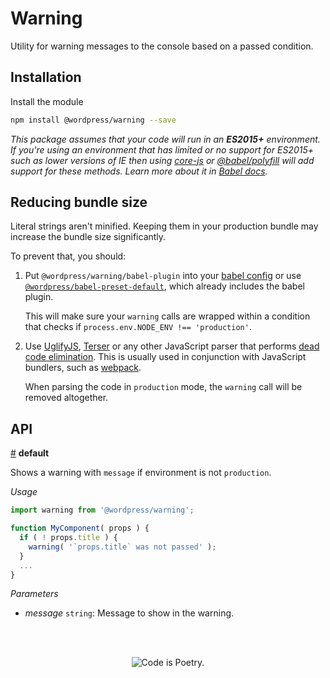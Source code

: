 # Warning

Utility for warning messages to the console based on a passed condition.

## Installation

Install the module

```bash
npm install @wordpress/warning --save
```

_This package assumes that your code will run in an **ES2015+** environment. If you're using an environment that has limited or no support for ES2015+ such as lower versions of IE then using [core-js](https://github.com/zloirock/core-js) or [@babel/polyfill](https://babeljs.io/docs/en/next/babel-polyfill) will add support for these methods. Learn more about it in [Babel docs](https://babeljs.io/docs/en/next/caveats)._

## Reducing bundle size

Literal strings aren't minified. Keeping them in your production bundle may increase the bundle size significantly.

To prevent that, you should:

1.  Put `@wordpress/warning/babel-plugin` into your [babel config](https://babeljs.io/docs/en/plugins#plugin-options) or use [`@wordpress/babel-preset-default`](https://www.npmjs.com/package/@wordpress/babel-preset-default), which already includes the babel plugin.

    This will make sure your `warning` calls are wrapped within a condition that checks if `process.env.NODE_ENV !== 'production'`.

2.  Use [UglifyJS](https://github.com/mishoo/UglifyJS2), [Terser](https://github.com/terser/terser) or any other JavaScript parser that performs [dead code elimination](https://en.wikipedia.org/wiki/Dead_code_elimination). This is usually used in conjunction with JavaScript bundlers, such as [webpack](https://github.com/webpack/webpack).

    When parsing the code in `production` mode, the `warning` call will be removed altogether.

## API

<!-- START TOKEN(Autogenerated API docs) -->

<a name="default" href="#default">#</a> **default**

Shows a warning with `message` if environment is not `production`.

_Usage_

```js
import warning from '@wordpress/warning';

function MyComponent( props ) {
  if ( ! props.title ) {
    warning( '`props.title` was not passed' );
  }
  ...
}
```

_Parameters_

-   _message_ `string`: Message to show in the warning.

<!-- END TOKEN(Autogenerated API docs) -->

<br/><br/><p align="center"><img src="https://s.w.org/style/images/codeispoetry.png?1" alt="Code is Poetry." /></p>
